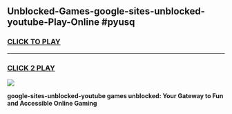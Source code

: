 
## Unblocked-Games-google-sites-unblocked-youtube-Play-Online #pyusq
<h3>
<a href="https://news.freeplayer.one?title=google-sites-unblocked-youtube&ref=3">CLICK TO PLAY</a></h3>
<hr>

<h3>
<a href="https://news.freeplayer.one?title=google-sites-unblocked-youtube&ref=3">CLICK 2 PLAY</a>
  
</h3>

<a href="https://news.freeplayer.one?title=google-sites-unblocked-youtube&ref=3"><img src="https://clearcache.store/games.png"></a>


**google-sites-unblocked-youtube games unblocked: Your Gateway to Fun and Accessible Online Gaming**
